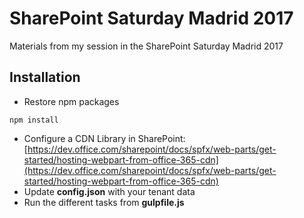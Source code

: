 # SharePoint Saturday Madrid 2017
Materials from my session in the SharePoint Saturday Madrid 2017

## Installation
* Restore npm packages
```
npm install
```
* Configure a CDN Library in SharePoint:
[https://dev.office.com/sharepoint/docs/spfx/web-parts/get-started/hosting-webpart-from-office-365-cdn](https://dev.office.com/sharepoint/docs/spfx/web-parts/get-started/hosting-webpart-from-office-365-cdn)
* Update __config.json__ with your tenant data
* Run the different tasks from __gulpfile.js__